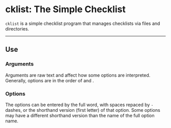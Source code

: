 # cklist: The Simple Checklist

`cklist` is a simple checklist program that manages checklists via files and directories.

---

## Use
### Arguments
Arguments are raw text and affect how some options are interpreted. 
Generally, options are in the order of <checklist> and <item in checklist>.

### Options
The options can be entered by the full word, with spaces repaced by `-` dashes, or the shorthand version (first letter) of that option. Some options may have a different shorthand version than the name of the full option name.

